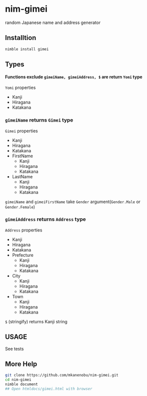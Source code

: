 # nim-gimei
random Japanese name and address generator

## Installtion

```sh
nimble install gimei
```

## Types

#### Functions exclude `gimeiName, gimeiAddress, $` are return `Yomi` type

`Yomi` properties

- Kanji
- Hiragana
- Katakana

### `gimeiName` returns `Gimei` type

`Gimei` properties

- Kanji
- Hiragana
- Katakana
- FirstName
  - Kanji
  - Hiragana
  - Katakana
- LastName
  - Kanji
  - Hiragana
  - Katakana

`gimeiName` and `gimeiFirstName` take `Gender` argument(`Gender.Male` or `Gender.Female`)

### `gimeiAddress` returns `Address` type

`Address` properties

- Kanji
- Hiragana
- Katakana
- Prefecture
  - Kanji
  - Hiragana
  - Katakana
- City
  - Kanji
  - Hiragana
  - Katakana
- Town
  - Kanji
  - Hiragana
  - Katakana

`$` (stringify) returns Kanji string

## USAGE

See tests

## More Help

```sh
git clone https://github.com/mkanenobu/nim-gimei.git
cd nim-gimei
nimble document
## Open htmldocs/gimei.html with browser
```

